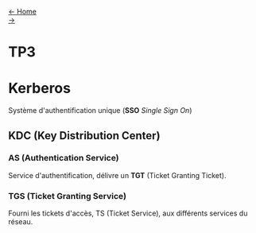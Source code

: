 [← Home](../README.md)    
[→]()

# TP3

# Kerberos
Système d'authentification unique (**SSO** *Single Sign On*)

## KDC (Key Distribution Center)
### AS (Authentication Service)
Service d'authentification, délivre un **TGT** (Ticket Granting Ticket). 

### TGS (Ticket Granting Service)
Fourni les tickets d'accès, TS (Ticket Service), aux différents services du réseau.